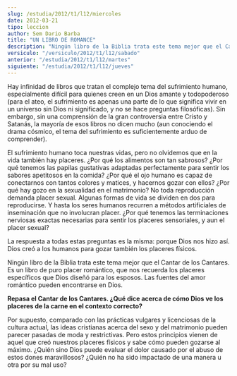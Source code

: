 ```yaml
---
slug: /estudia/2012/t1/l12/miercoles
date: 2012-03-21
tipo: leccion
author: Sem Dario Barba
title: "UN LIBRO DE ROMANCE"
description: "Ningún libro de la Biblia trata este tema mejor que el Cantar de los Cantares.  Es un libro de puro placer romántico, que nos recuerda los placeres específicos  que Dios diseñó para los esposos. Las fuentes del amor romántico pueden  encontrarse en Dios."
versiculo: "/versiculo/2012/t1/l12/sabado"
anterior: "/estudia/2012/t1/l12/martes"
siguiente: "/estudia/2012/t1/l12/jueves"
---
```


Hay infinidad de libros que tratan el complejo tema del sufrimiento humano, especialmente difícil para quienes creen en un Dios amante y todopoderoso (para el ateo, el sufrimiento es apenas una parte de lo que significa vivir en un universo sin Dios ni significado, y no se hace preguntas filosóficas). Sin embargo, sin una comprensión de la gran controversia entre Cristo y Satanás, la mayoría de esos libros no dicen mucho (aun conociendo el drama cósmico, el tema del sufrimiento es suficientemente arduo de comprender).

El sufrimiento humano toca nuestras vidas, pero no olvidemos que en la vida también hay placeres. ¿Por qué los alimentos son tan sabrosos? ¿Por qué tenemos las papilas gustativas adaptadas perfectamente para sentir los sabores apetitosos en la comida? ¿Por qué el ojo humano es capaz de conectarnos con tantos colores y matices, y hacernos gozar con ellos? ¿Por qué hay gozo en la sexualidad en el matrimonio? No toda reproducción demanda placer sexual. Algunas formas de vida se dividen en dos para reproducirse. Y hasta los seres humanos recurren a métodos artificiales de inseminación que no involucran placer. ¿Por qué tenemos las terminaciones nerviosas exactas necesarias para sentir los placeres sensoriales, y aun el placer sexual?

La respuesta a todas estas preguntas es la misma: porque Dios nos hizo así. Dios creó a los humanos para gozar también los placeres físicos.

Ningún libro de la Biblia trata este tema mejor que el Cantar de los Cantares. Es un libro de puro placer romántico, que nos recuerda los placeres específicos que Dios diseñó para los esposos. Las fuentes del amor romántico pueden encontrarse en Dios.

**Repasa el Cantar de los Cantares. ¿Qué dice acerca de cómo Dios ve los placeres de la carne en el contexto correcto?**

Por supuesto, comparado con las prácticas vulgares y licenciosas de la cultura actual, las ideas cristianas acerca del sexo y del matrimonio pueden parecer pasadas de moda y restrictivas. Pero estos principios vienen de aquel que creó nuestros placeres físicos y sabe cómo pueden gozarse al máximo. ¿Quién sino Dios puede evaluar el dolor causado por el abuso de estos dones maravillosos? ¿Quién no ha sido impactado de una manera u otra por su mal uso?
